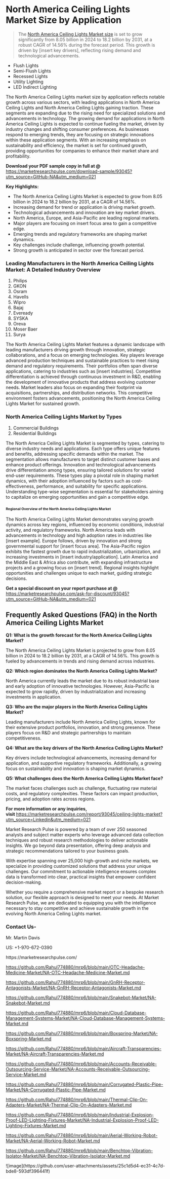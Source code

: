 <h1>North America Ceiling Lights Market&nbsp;Size by Application</h1><blockquote><p>The <a href="https://marketresearchpulse.com/download-sample/93045?utm_source=GitHub-NA&amp;utm_medium=021">North America Ceiling Lights Market size</a> is set to grow significantly from 8.05 billion in 2024 to 18.2 billion by 2031, at a robust CAGR of 14.56% during the forecast period. This growth is driven by [insert key drivers], reflecting rising demand and technological advancements.</p></blockquote><ul><li>Flush Lights <li> Semi-Flush Lights <li> Recessed Lights <li> Utility Lighting <li> LED Indirect Lighting</li></ul><p>The North America Ceiling Lights market size by application reflects notable growth across various sectors, with leading applications in North America Ceiling Lights and North America Ceiling Lights gaining traction. These segments are expanding due to the rising need for specialized solutions and advancements in technology. The growing demand for applications in North America Ceiling Lights is expected to continue fueling the market, driven by industry changes and shifting consumer preferences. As businesses respond to emerging trends, they are focusing on strategic innovations within these application segments. With an increasing emphasis on sustainability and efficiency, the market is set for continued growth, providing opportunities for companies to enhance their market share and profitability.</p><p><strong>Download your PDF sample copy in full at @ </strong><a href="https://marketresearchpulse.com/download-sample/93045?utm_source=GitHub-NA&amp;utm_medium=021">https://marketresearchpulse.com/download-sample/93045?utm_source=GitHub-NA&amp;utm_medium=021</a></p><p><strong>Key Highlights: </strong></p><ul><li>The North America Ceiling Lights Market is expected to grow from 8.05 billion in 2024 to 18.2 billion by 2031, at a CAGR of 14.56%.</li><li>Increasing demand for trend or application is driving market growth.</li><li>Technological advancements and innovation are key market drivers.</li><li>North America, Europe, and Asia-Pacific are leading regional markets.</li><li>Major players are focusing on insert focus area to gain a competitive edge.</li><li>Emerging trends and regulatory frameworks are shaping market dynamics.</li><li>Key challenges include challenge, influencing growth potential.</li><li>Strong growth is anticipated in sector over the forecast period.</li></ul><h3>Leading Manufacturers in the North America Ceiling Lights Market: A Detailed Industry Overview</h3><ol><li>Philips</li><li>GKON</li><li>Osram</li><li>Havells</li><li>Wipro</li><li>Bajaj</li><li>Eveready</li><li>SYSKA</li><li>Oreva</li><li>Moser Baer</li><li>Surya</li></ol><div class="flex max-w-full flex-col flex-grow"><div class="min-h-8 text-message flex w-full flex-col items-end gap-2 whitespace-normal break-words [.text-message+&amp;]:mt-5" dir="auto" data-message-author-role="assistant" data-message-id="fd8432e4-4910-450d-b182-61b7bfb0a01f" data-message-model-slug="gpt-4o"><div class="flex w-full flex-col gap-1 empty:hidden first:pt-[3px]"><div class="markdown prose w-full break-words dark:prose-invert light"><p>The North America Ceiling Lights Market features a dynamic landscape with leading manufacturers driving growth through innovation, strategic collaborations, and a focus on emerging technologies. Key players leverage advanced production techniques and sustainable practices to meet rising demand and regulatory requirements. Their portfolios often span diverse applications, catering to industries such as [insert industries]. Competitive differentiation is achieved through continuous investment in R&amp;D, enabling the development of innovative products that address evolving customer needs. Market leaders also focus on expanding their footprint via acquisitions, partnerships, and distribution networks. This competitive environment fosters advancements, positioning the North America Ceiling Lights Market for sustained growth.</p></div></div></div></div><h3>North America Ceiling Lights Market by Types</h3><ol><li>Commercial Buildings <li> Residential Buildings</li></ol><div class="flex max-w-full flex-col flex-grow"><div class="min-h-8 text-message flex w-full flex-col items-end gap-2 whitespace-normal break-words [.text-message+&amp;]:mt-5" dir="auto" data-message-author-role="assistant" data-message-id="084470be-0bb7-4664-bddf-5156b4f41249" data-message-model-slug="gpt-4o-mini"><div class="flex w-full flex-col gap-1 empty:hidden first:pt-[3px]"><div class="markdown prose w-full break-words dark:prose-invert light"><p>The North America Ceiling Lights Market is segmented by types, catering to diverse industry needs and applications. Each type offers unique features and benefits, addressing specific demands within the market. The segmentation allows manufacturers to target distinct customer bases and enhance product offerings. Innovation and technological advancements drive differentiation among types, ensuring tailored solutions for varied end-user requirements. These types play a pivotal role in shaping market dynamics, with their adoption influenced by factors such as cost-effectiveness, performance, and suitability for specific applications. Understanding type-wise segmentation is essential for stakeholders aiming to capitalize on emerging opportunities and gain a competitive edge.</p></div></div></div></div><h3><span style="font-size: 11px;">Regional Overview of the North America Ceiling Lights Market</span></h3><div class="flex max-w-full flex-col flex-grow"><div class="min-h-8 text-message flex w-full flex-col items-end gap-2 whitespace-normal break-words [.text-message+&amp;]:mt-5" dir="auto" data-message-author-role="assistant" data-message-id="e9038762-ce64-4e30-91c9-9bd413514231" data-message-model-slug="gpt-4o-mini"><div class="flex w-full flex-col gap-1 empty:hidden first:pt-[3px]"><div class="markdown prose w-full break-words dark:prose-invert light"><p>The North America Ceiling Lights Market demonstrates varying growth dynamics across key regions, influenced by economic conditions, industrial activity, and regulatory frameworks. North America leads with advancements in technology and high adoption rates in industries like [insert example]. Europe follows, driven by innovation and strong governmental support for [insert focus area]. The Asia-Pacific region exhibits the fastest growth due to rapid industrialization, urbanization, and increasing investments in [insert industry/application]. Latin America and the Middle East &amp; Africa also contribute, with expanding infrastructure projects and a growing focus on [insert trend]. Regional insights highlight opportunities and challenges unique to each market, guiding strategic decisions.</p></div></div></div></div><p><strong>Get a special discount on your report purchase at @ </strong><a href="https://marketresearchpulse.com/ask-for-discount/93045?utm_source=GitHub-NA&amp;utm_medium=021">https://marketresearchpulse.com/ask-for-discount/93045?utm_source=GitHub-NA&amp;utm_medium=021</a></p><h2>Frequently Asked Questions (FAQ) in the North America Ceiling Lights Market</h2><p><strong>Q1: What is the growth forecast for the North America Ceiling Lights Market?</strong></p><p>The North America Ceiling Lights Market is projected to grow from 8.05 billion in 2024 to 18.2 billion by 2031, at a CAGR of 14.56%. This growth is fueled by advancements in trends and rising demand across industries.</p><p><strong>Q2: Which region dominates the North America Ceiling Lights Market?</strong></p><p>North America currently leads the market due to its robust industrial base and early adoption of innovative technologies. However, Asia-Pacific is expected to grow rapidly, driven by industrialization and increasing investments in application.</p><p><strong>Q3: Who are the major players in the North America Ceiling Lights Market?</strong></p><p>Leading manufacturers include North America Ceiling Lights, known for their extensive product portfolios, innovation, and strong presence. These players focus on R&amp;D and strategic partnerships to maintain competitiveness.</p><p><strong>Q4: What are the key drivers of the North America Ceiling Lights Market?</strong></p><p>Key drivers include technological advancements, increasing demand for application, and supportive regulatory frameworks. Additionally, a growing focus on sustainability and innovation is shaping market dynamics.</p><p><strong>Q5: What challenges does the North America Ceiling Lights Market face?</strong></p><p>The market faces challenges such as challenge, fluctuating raw material costs, and regulatory complexities. These factors can impact production, pricing, and adoption rates across regions.</p><p><strong>For more information or any inquiries, visit&nbsp;</strong><a href="https://marketresearchpulse.com/report/93045/ceiling-lights-market?utm_source=Linkedin&utm_medium=021">https://marketresearchpulse.com/report/93045/ceiling-lights-market?utm_source=Linkedin&utm_medium=021</a></p><p>Market Research Pulse is powered by a team of over 250 seasoned analysts and subject matter experts who leverage advanced data collection techniques and robust research methodologies to deliver actionable insights. We go beyond data presentation, offering deep analysis and strategic recommendations tailored to your business goals.</p><p>With expertise spanning over 25,000 high-growth and niche markets, we specialize in providing customized solutions that address your unique challenges. Our commitment to actionable intelligence ensures complex data is transformed into clear, practical insights that empower confident decision-making.</p><p>Whether you require a comprehensive market report or a bespoke research solution, our flexible approach is designed to meet your needs. At Market Research Pulse, we are dedicated to equipping you with the intelligence necessary to stay competitive and achieve sustainable growth in the evolving North America Ceiling Lights market.</p><h3><strong>Contact Us-</strong></h3><p>Mr. Martin Davis</p><p>US: +1-970-672-0390</p><p>https://marketresearchpulse.com/</p><p><a href="https://github.com/Rahul774880/mrp6/blob/main/OTC-Headache-Medicine-Market/NA-OTC-Headache-Medicine-Market.md">https://github.com/Rahul774880/mrp6/blob/main/OTC-Headache-Medicine-Market/NA-OTC-Headache-Medicine-Market.md</a></p><p><a href="https://github.com/Rahul774880/mrp6/blob/main/GnRH-Receptor-Antagonists-Market/NA-GnRH-Receptor-Antagonists-Market.md">https://github.com/Rahul774880/mrp6/blob/main/GnRH-Receptor-Antagonists-Market/NA-GnRH-Receptor-Antagonists-Market.md</a></p><p><a href="https://github.com/Rahul774880/mrp6/blob/main/Snakebot-Market/NA-Snakebot-Market.md">https://github.com/Rahul774880/mrp6/blob/main/Snakebot-Market/NA-Snakebot-Market.md</a></p><p><a href="https://github.com/Rahul774880/mrp6/blob/main/Cloud-Database-Management-Systems-Market/NA-Cloud-Database-Management-Systems-Market.md">https://github.com/Rahul774880/mrp6/blob/main/Cloud-Database-Management-Systems-Market/NA-Cloud-Database-Management-Systems-Market.md</a></p><p><a href="https://github.com/Rahul774880/mrp6/blob/main/Boxspring-Market/NA-Boxspring-Market.md">https://github.com/Rahul774880/mrp6/blob/main/Boxspring-Market/NA-Boxspring-Market.md</a></p><p><a href="https://github.com/Rahul774880/mrp6/blob/main/Aircraft-Transparencies-Market/NA-Aircraft-Transparencies-Market.md">https://github.com/Rahul774880/mrp6/blob/main/Aircraft-Transparencies-Market/NA-Aircraft-Transparencies-Market.md</a></p><p><a href="https://github.com/Rahul774880/mrp6/blob/main/Accounts-Receivable-Outsourcing-Service-Market/NA-Accounts-Receivable-Outsourcing-Service-Market.md">https://github.com/Rahul774880/mrp6/blob/main/Accounts-Receivable-Outsourcing-Service-Market/NA-Accounts-Receivable-Outsourcing-Service-Market.md</a></p><p><a href="https://github.com/Rahul774880/mrp6/blob/main/Corrugated-Plastic-Pipe-Market/NA-Corrugated-Plastic-Pipe-Market.md">https://github.com/Rahul774880/mrp6/blob/main/Corrugated-Plastic-Pipe-Market/NA-Corrugated-Plastic-Pipe-Market.md</a></p><p><a href="https://github.com/Rahul774880/mrp6/blob/main/Thermal-Clip-On-Adapters-Market/NA-Thermal-Clip-On-Adapters-Market.md">https://github.com/Rahul774880/mrp6/blob/main/Thermal-Clip-On-Adapters-Market/NA-Thermal-Clip-On-Adapters-Market.md</a></p><p><a href="https://github.com/Rahul774880/mrp6/blob/main/Industrial-Explosion-Proof-LED-Lighting-Fixtures-Market/NA-Industrial-Explosion-Proof-LED-Lighting-Fixtures-Market.md">https://github.com/Rahul774880/mrp6/blob/main/Industrial-Explosion-Proof-LED-Lighting-Fixtures-Market/NA-Industrial-Explosion-Proof-LED-Lighting-Fixtures-Market.md</a></p><p><a href="https://github.com/Rahul774880/mrp6/blob/main/Aerial-Working-Robot-Market/NA-Aerial-Working-Robot-Market.md">https://github.com/Rahul774880/mrp6/blob/main/Aerial-Working-Robot-Market/NA-Aerial-Working-Robot-Market.md</a></p><p><a href="https://github.com/Rahul774880/mrp6/blob/main/Benchtop-Vibration-Isolator-Market/NA-Benchtop-Vibration-Isolator-Market.md">https://github.com/Rahul774880/mrp6/blob/main/Benchtop-Vibration-Isolator-Market/NA-Benchtop-Vibration-Isolator-Market.md</a></p>
![image](https://github.com/user-attachments/assets/25c1d5d4-ec31-4c7d-bde8-593df396441f)
